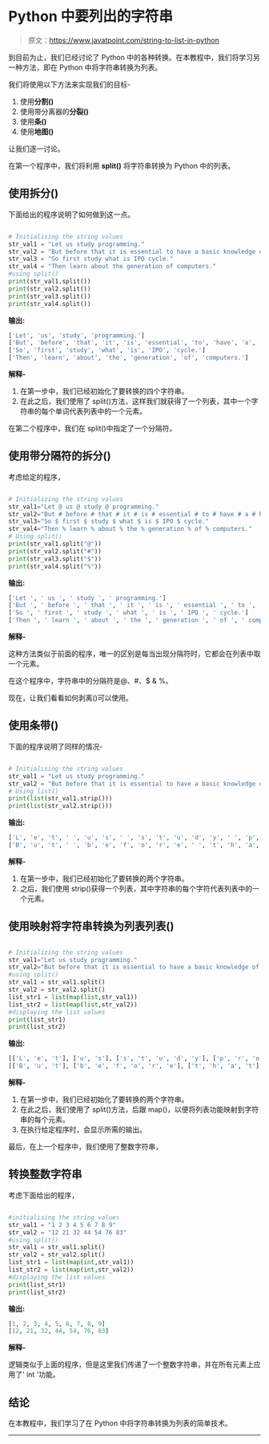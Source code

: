 # Python 中要列出的字符串

> 原文：<https://www.javatpoint.com/string-to-list-in-python>

到目前为止，我们已经讨论了 Python 中的各种转换。在本教程中，我们将学习另一种方法，即在 Python 中将字符串转换为列表。

我们将使用以下方法来实现我们的目标-

1.  使用**分割()**
2.  使用带分离器的**分裂()**
3.  使用**条()**
4.  使用**地图()**

让我们逐一讨论。

在第一个程序中，我们将利用 **split()** 将字符串转换为 Python 中的列表。

## 使用拆分()

下面给出的程序说明了如何做到这一点。

```py

# Initialising the string values
str_val1 = "Let us study programming."
str_val2 = "But before that it is essential to have a basic knowledge of computers."
str_val3 = "So first study what is IPO cycle."
str_val4 = "Then learn about the generation of computers."
#using split()
print(str_val1.split())
print(str_val2.split())
print(str_val3.split())
print(str_val4.split())

```

**输出:**

```py
['Let', 'us', 'study', 'programming.']
['But', 'before', 'that', 'it', 'is', 'essential', 'to', 'have', 'a', 'basic', 'knowledge', 'of', 'computers.']
['So', 'first', 'study', 'what', 'is', 'IPO', 'cycle.']
['Then', 'learn', 'about', 'the', 'generation', 'of', 'computers.']

```

**解释-**

1.  在第一步中，我们已经初始化了要转换的四个字符串。
2.  在此之后，我们使用了 split()方法，这样我们就获得了一个列表，其中一个字符串的每个单词代表列表中的一个元素。

在第二个程序中，我们在 split()中指定了一个分隔符。

## 使用带分隔符的拆分()

考虑给定的程序，

```py

# Initializing the string values
str_val1="Let @ us @ study @ programming."
str_val2="But # before # that # it # is # essential # to # have # a # basic # knowledge # of # computers."
str_val3="So $ first $ study $ what $ is $ IPO $ cycle."
str_val4="Then % learn % about % the % generation % of % computers."
# Using split()
print(str_val1.split("@"))
print(str_val2.split("#"))
print(str_val3.split("$"))
print(str_val4.split("%"))

```

**输出:**

```py
['Let ', ' us ', ' study ', ' programming.']
['But ', ' before ', ' that ', ' it ', ' is ', ' essential ', ' to ', ' have ', ' a ', ' basic ', ' knowledge ', ' of ', ' computers.']
['So ', ' first ', ' study ', ' what ', ' is ', ' IPO ', ' cycle.']
['Then ', ' learn ', ' about ', ' the ', ' generation ', ' of ', ' computers.']

```

**解释-**

这种方法类似于前面的程序，唯一的区别是每当出现分隔符时，它都会在列表中取一个元素。

在这个程序中，字符串中的分隔符是@、#、$ & %。

现在，让我们看看如何剥离()可以使用。

## 使用条带()

下面的程序说明了同样的情况-

```py

# Initialising the string values
str_val1 = "Let us study programming."
str_val2 = "But before that it is essential to have a basic knowledge of computers."
# Using list()
print(list(str_val1.strip()))
print(list(str_val2.strip()))

```

**输出:**

```py
['L', 'e', 't', ' ', 'u', 's', ' ', 's', 't', 'u', 'd', 'y', ' ', 'p', 'r', 'o', 'g', 'r', 'a', 'm', 'm', 'i', 'n', 'g', '.']
['B', 'u', 't', ' ', 'b', 'e', 'f', 'o', 'r', 'e', ' ', 't', 'h', 'a', 't', ' ', 'i', 't', ' ', 'i', 's', ' ', 'e', 's', 's', 'e', 'n', 't', 'i', 'a', 'l', ' ', 't', 'o', ' ', 'h', 'a', 'v', 'e', ' ', 'a', ' ', 'b', 'a', 's', 'i', 'c', ' ', 'k', 'n', 'o', 'w', 'l', 'e', 'd', 'g', 'e', ' ', 'o', 'f', ' ', 'c', 'o', 'm', 'p', 'u', 't', 'e', 'r', 's', '.']

```

**解释-**

1.  在第一步中，我们已经初始化了要转换的两个字符串。
2.  之后，我们使用 strip()获得一个列表，其中字符串的每个字符代表列表中的一个元素。

## 使用映射将字符串转换为列表列表()

```py

# Initializing the string values
str_val1="Let us study programming."
str_val2="But before that it is essential to have a basic knowledge of computers."
#using split()
str_val1 = str_val1.split()
str_val2 = str_val2.split()
list_str1 = list(map(list,str_val1))
list_str2 = list(map(list,str_val2))
#displaying the list values
print(list_str1)
print(list_str2)

```

**输出:**

```py
[['L', 'e', 't'], ['u', 's'], ['s', 't', 'u', 'd', 'y'], ['p', 'r', 'o', 'g', 'r', 'a', 'm', 'm', 'i', 'n', 'g', '.']]
[['B', 'u', 't'], ['b', 'e', 'f', 'o', 'r', 'e'], ['t', 'h', 'a', 't'], ['i', 't'], ['i', 's'], ['e', 's', 's', 'e', 'n', 't', 'i', 'a', 'l'], ['t', 'o'], ['h', 'a', 'v', 'e'], ['a'], ['b', 'a', 's', 'i', 'c'], ['k', 'n', 'o', 'w', 'l', 'e', 'd', 'g', 'e'], ['o', 'f'], ['c', 'o', 'm', 'p', 'u', 't', 'e', 'r', 's', '.']]

```

**解释-**

1.  在第一步中，我们已经初始化了要转换的两个字符串。
2.  在此之后，我们使用了 split()方法，后跟 map()，以便将列表功能映射到字符串的每个元素。
3.  在执行给定程序时，会显示所需的输出。

最后，在上一个程序中，我们使用了整数字符串，

## 转换整数字符串

考虑下面给出的程序，

```py

#initialising the string values
str_val1 = "1 2 3 4 5 6 7 8 9"
str_val2 = "12 21 32 44 54 76 83"
#using split()
str_val1 = str_val1.split()
str_val2 = str_val2.split()
list_str1 = list(map(int,str_val1))
list_str2 = list(map(int,str_val2))
#displaying the list values
print(list_str1)
print(list_str2)

```

**输出:**

```py
[1, 2, 3, 4, 5, 6, 7, 8, 9]
[12, 21, 32, 44, 54, 76, 83]

```

**解释-**

逻辑类似于上面的程序，但是这里我们传递了一个整数字符串，并在所有元素上应用了' int '功能。

## 结论

在本教程中，我们学习了在 Python 中将字符串转换为列表的简单技术。

* * *